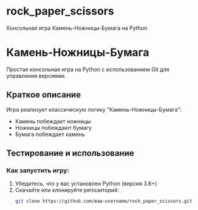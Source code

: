 # rock_paper_scissors
Консольная игра Камень-Ножницы-Бумага на Python
# Камень-Ножницы-Бумага

Простая консольная игра на Python с использованием Git для управления версиями.

## Краткое описание

Игра реализует классическую логику "Камень-Ножницы-Бумага":
- Камень побеждает ножницы
- Ножницы побеждают бумагу
- Бумага побеждает камень

## Тестирование и использование

### Как запустить игру:
1. Убедитесь, что у вас установлен Python (версия 3.6+)
2. Скачайте или клонируйте репозиторий:
   ```bash
   git clone https://github.com/ваш-username/rock_paper_scissors.git
